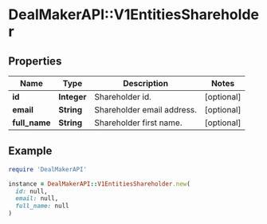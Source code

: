 # DealMakerAPI::V1EntitiesShareholder

## Properties

| Name | Type | Description | Notes |
| ---- | ---- | ----------- | ----- |
| **id** | **Integer** | Shareholder id. | [optional] |
| **email** | **String** | Shareholder email address. | [optional] |
| **full_name** | **String** | Shareholder first name. | [optional] |

## Example

```ruby
require 'DealMakerAPI'

instance = DealMakerAPI::V1EntitiesShareholder.new(
  id: null,
  email: null,
  full_name: null
)
```

